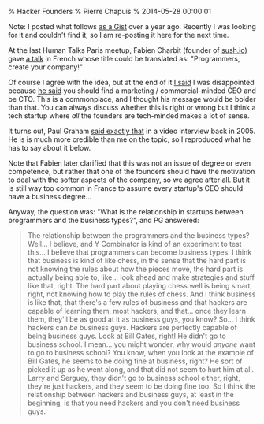 % Hacker Founders
% Pierre Chapuis
% 2014-05-28 00:00:01

<!--@
  description = [[
    Adapted from an old Gist, on how technically minded people can be
    good startup founders.
  ]]
-->

Note: I posted what follows [as a Gist](https://gist.github.com/catwell/5387617) over a year ago. Recently I was looking for it and couldn't find it, so I am re-posting it here for the next time.

At the last Human Talks Paris meetup, Fabien Charbit (founder of [sush.io](http://sush.io)) gave [a talk](http://humantalks.com/talks/131-developpeurs-montez-votre-boite) in French whose title could be translated as: "Programmers, create your company!"

Of course I agree with the idea, but at the end of it [I said](http://www.youtube.com/watch?v=0nxDKTJ5Ovc#t=641s) I was disappointed because [he said](http://www.youtube.com/watch?v=0nxDKTJ5Ovc#t=439s) you should find a marketing / commercial-minded CEO and be CTO. This is a commonplace, and I thought his message would be bolder than that. You can always discuss whether this is right or wrong but I think a tech startup where *all* the founders are tech-minded makes a lot of sense.

It turns out, Paul Graham [said exactly that](http://www.youtube.com/watch?v=BDA0t49AaZ4#t=1383s) in a video interview back in 2005. He is is much more credible than me on the topic, so I reproduced what he has to say about it below.

Note that Fabien later clarified that this was not an issue of degree or even competence, but rather that one of the founders should have the motivation to deal with the softer aspects of the company, so we agree after all. But it is still way too common in France to assume every startup's CEO should have a business degree...

Anyway, the question was: "What is the relationship in startups between programmers and the business types?", and PG answered:

> The relationship between the programmers and the business types? Well...
> I believe, and Y Combinator is kind of an experiment to test this...
> I believe that programmers can become business types. I think that business is
> kind of like chess, in the sense that the hard part is not knowing the rules
> about how the pieces move, the hard part is actually being able to, like...
> look ahead and make strategies and stuff like that, right. The hard part about
> playing chess well is being smart, right, not knowing how to play the rules of
> chess. And I think business is like that, that there's a few rules of business
> and that hackers are capable of learning them, most hackers, and that...
> once they learn them, they'll be as good at it as business guys, you know?
> So... I think hackers can *be* business guys. Hackers are perfectly capable
> of being business guys. Look at Bill Gates, right! He didn't go to business
> school. I mean... you might wonder, why would *anyone* want to go to business
> school? You know, when you look at the example of Bill Gates, he seems to be
> doing fine at business, right? He sort of picked it up as he went along,
> and that did not seem to hurt him at all. Larry and Serguey, they didn't go to
> business school either, right, they're just hackers, and they seem to be doing
> fine too. So I think the relationship between hackers and business guys, at
> least in the beginning, is that you need hackers and you don't need business
> guys.
